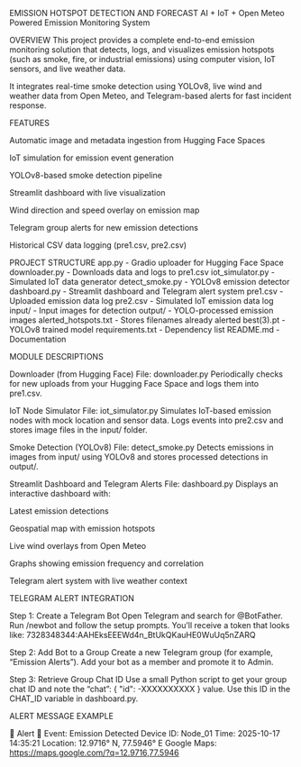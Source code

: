 EMISSION HOTSPOT DETECTION AND FORECAST
AI + IoT + Open Meteo Powered Emission Monitoring System

OVERVIEW
This project provides a complete end-to-end emission monitoring solution that detects, logs, and visualizes emission hotspots (such as smoke, fire, or industrial emissions) using computer vision, IoT sensors, and live weather data.

It integrates real-time smoke detection using YOLOv8, live wind and weather data from Open Meteo, and Telegram-based alerts for fast incident response.

FEATURES

Automatic image and metadata ingestion from Hugging Face Spaces

IoT simulation for emission event generation

YOLOv8-based smoke detection pipeline

Streamlit dashboard with live visualization

Wind direction and speed overlay on emission map

Telegram group alerts for new emission detections

Historical CSV data logging (pre1.csv, pre2.csv)

PROJECT STRUCTURE
app.py - Gradio uploader for Hugging Face Space
downloader.py - Downloads data and logs to pre1.csv
iot_simulator.py - Simulated IoT data generator
detect_smoke.py - YOLOv8 emission detector
dashboard.py - Streamlit dashboard and Telegram alert system
pre1.csv - Uploaded emission data log
pre2.csv - Simulated IoT emission data log
input/ - Input images for detection
output/ - YOLO-processed emission images
alerted_hotspots.txt - Stores filenames already alerted
best(3).pt - YOLOv8 trained model
requirements.txt - Dependency list
README.md - Documentation

MODULE DESCRIPTIONS

Downloader (from Hugging Face)
File: downloader.py
Periodically checks for new uploads from your Hugging Face Space and logs them into pre1.csv.

IoT Node Simulator
File: iot_simulator.py
Simulates IoT-based emission nodes with mock location and sensor data. Logs events into pre2.csv and stores image files in the input/ folder.

Smoke Detection (YOLOv8)
File: detect_smoke.py
Detects emissions in images from input/ using YOLOv8 and stores processed detections in output/.

Streamlit Dashboard and Telegram Alerts
File: dashboard.py
Displays an interactive dashboard with:

Latest emission detections

Geospatial map with emission hotspots

Live wind overlays from Open Meteo

Graphs showing emission frequency and correlation

Telegram alert system with live weather context

TELEGRAM ALERT INTEGRATION

Step 1: Create a Telegram Bot
Open Telegram and search for @BotFather.
Run /newbot and follow the setup prompts.
You’ll receive a token that looks like:
7328348344:AAHEksEEEWd4n_BtUkQKauHE0WuUq5nZARQ

Step 2: Add Bot to a Group
Create a new Telegram group (for example, “Emission Alerts”).
Add your bot as a member and promote it to Admin.

Step 3: Retrieve Group Chat ID
Use a small Python script to get your group chat ID and note the “chat”: { "id": -XXXXXXXXXX } value.
Use this ID in the CHAT_ID variable in dashboard.py.

ALERT MESSAGE EXAMPLE

🚨 Alert 🚨
Event: Emission Detected
Device ID: Node_01
Time: 2025-10-17 14:35:21
Location: 12.9716° N, 77.5946° E
Google Maps: https://maps.google.com/?q=12.9716,77.5946
